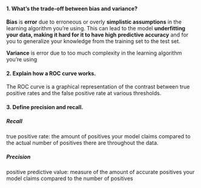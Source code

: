 #### 1. What’s the trade-off between bias and variance?

**Bias** is **error** due to erroneous or overly **simplistic assumptions** in the learning algorithm you’re using.  This can lead to the model **underfitting your data, making it hard for it to have high predictive accuracy** and for you to generalize your knowledge from the training set to the test set.

**Variance** is error due to too much complexity in the learning algorithm you’re using

#### 2. Explain how a ROC curve works.
The ROC curve is a graphical representation of the contrast between true positive rates and the false positive rate at various thresholds.

#### 3. Define precision and recall.
##### Recall 
true positive rate: the amount of positives your model claims compared to the actual number of positives there are throughout the data.     
##### Precision
positive predictive value: measure of the amount of accurate positives your model claims compared to the number of positives


